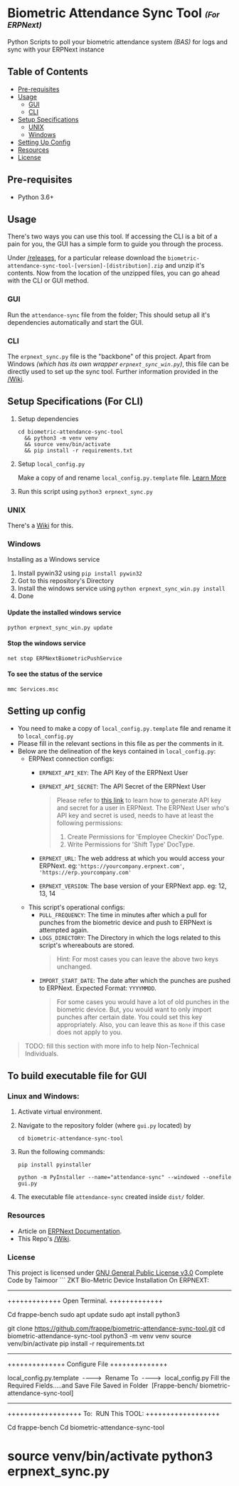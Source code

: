 # Biometric Attendance Sync Tool <span style="font-size: 0.6em; font-style: italic">(For ERPNext)</span>

Python Scripts to poll your biometric attendance system _(BAS)_ for logs and sync with your ERPNext instance


## Table of Contents
 - [Pre-requisites](#pre-requisites)
 - [Usage](#usage)
    - [GUI](#gui)
    - [CLI](#cli)
 - [Setup Specifications](#setup-specifications-(for-cli))
    - [UNIX](#unix)
    - [Windows](#windows)
  - [Setting Up Config](#setting-up-config)
  - [Resources](#resources)
  - [License](#license)


## Pre-requisites
* Python 3.6+


## Usage
There's two ways you can use this tool. If accessing the CLI is a bit of a pain for you, the GUI has a simple form to guide you through the process.

Under [/releases](https://github.com/frappe/biometric-attendance-sync-tool/releases), for a particular release download the `biometric-attendance-sync-tool-[version]-[distribution].zip` and unzip it's contents. Now from the location of the unzipped files, you can go ahead with the CLI or GUI method.

### GUI
Run the `attendance-sync` file from the folder; This should setup all it's dependencies automatically and start the GUI.

### CLI
The `erpnext_sync.py` file is the "backbone" of this project. Apart from Windows _(which has its own wrapper `erpnext_sync_win.py`)_, this file can be directly used to set up the sync tool. Further information provided in the [/Wiki](https://github.com/frappe/biometric-attendance-sync-tool/wiki).


## Setup Specifications (For CLI)

1. Setup dependencies
    ```
    cd biometric-attendance-sync-tool
      && python3 -m venv venv
      && source venv/bin/activate
      && pip install -r requirements.txt
    ```
2. Setup `local_config.py`

   Make a copy of and rename `local_config.py.template` file. [Learn More](#setting-up-config)

3. Run this script using `python3 erpnext_sync.py`

### UNIX

There's a [Wiki](https://github.com/frappe/biometric-attendance-sync-tool/wiki/Running-this-script-in-production) for this.

### Windows

Installing as a Windows service

1. Install pywin32 using `pip install pywin32`
2. Got to this repository's Directory
3. Install the windows service using `python erpnext_sync_win.py install`
4. Done

#### Update the installed windows service
    python erpnext_sync_win.py update

#### Stop the windows service
    net stop ERPNextBiometricPushService

#### To see the status of the service
    mmc Services.msc


## Setting up config
- You need to make a copy of `local_config.py.template` file and rename it to `local_config.py`
- Please fill in the relevant sections in this file as per the comments in it.
- Below are the delineation of the keys contained in `local_config.py`:
  - ERPNext connection configs:
    - `ERPNEXT_API_KEY`: The API Key of the ERPNext User
    - `ERPNEXT_API_SECRET`: The API Secret of the ERPNext User

      > Please refer to [this link](https://frappe.io/docs/user/en/guides/integration/how_to_set_up_token_based_auth#generate-a-token) to learn how to generate API key and secret for a user in ERPNext.
      > The ERPNext User who's API key and secret is used, needs to have at least the following permissions:
      > 1. Create Permissions for 'Employee Checkin' DocType.
      > 2. Write Permissions for 'Shift Type' DocType.

    - `ERPNEXT_URL`: The web address at which you would access your ERPNext. eg:`'https://yourcompany.erpnext.com'`, `'https://erp.yourcompany.com'`
    - `ERPNEXT_VERSION`: The base version of your ERPNext app. eg: 12, 13, 14
  - This script's operational configs:
    - `PULL_FREQUENCY`: The time in minutes after which a pull for punches from the biometric device and push to ERPNext is attempted again.
    - `LOGS_DIRECTORY`: The Directory in which the logs related to this script's whereabouts are stored.
      > Hint: For most cases you can leave the above two keys unchanged.
    - `IMPORT_START_DATE`: The date after which the punches are pushed to ERPNext. Expected Format: `YYYYMMDD`.
      > For some cases you would have a lot of old punches in the biometric device. But, you would want to only import punches after certain date. You could set this key appropriately. Also, you can leave this as `None` if this case does not apply to you.

> TODO: fill this section with more info to help Non-Technical Individuals.

## To build executable file for GUI
### Linux and Windows:
1. Activate virtual environment.
1. Navigate to the repository folder (where `gui.py` located) by
    ```
    cd biometric-attendance-sync-tool
    ```
1. Run the following commands:
    ```
    pip install pyinstaller
    ```

    ```
    python -m PyInstaller --name="attendance-sync" --windowed --onefile gui.py
    ```
1. The executable file `attendance-sync` created inside `dist/` folder.

### Resources

* Article on [ERPNext Documentation](https://docs.erpnext.com/docs/user/manual/en/setting-up/articles/integrating-erpnext-with-biometric-attendance-devices).
* This Repo's [/Wiki](https://github.com/frappe/biometric-attendance-sync-tool/wiki).

### License

This project is licensed under [GNU General Public License v3.0](LICENSE)
Complete Code by Taimoor
    ```
ZKT Bio-Metric Device Installation On ERPNEXT:
_____________________________________________

+++++++++++++
Open Terminal.
+++++++++++++
  
Cd frappe-bench
sudo apt update
sudo apt install python3

git clone https://github.com/frappe/biometric-attendance-sync-tool.git
cd biometric-attendance-sync-tool
python3 -m venv venv
source venv/bin/activate
pip install -r requirements.txt
_______________________________

++++++++++++++
Configure File
++++++++++++++

local_config.py.template  ---->  Rename To  ---->  local_config.py
Fill the Required Fields.....and Save
File Saved in Folder  [Frappe-bench/ biometric-attendance-sync-tool]

____________________________________________________________________

++++++++++++++++++
To:  RUN This TOOL:
++++++++++++++++++

Cd frappe-bench
Cd biometric-attendance-sync-tool

source venv/bin/activate
python3 erpnext_sync.py
=================================

```
